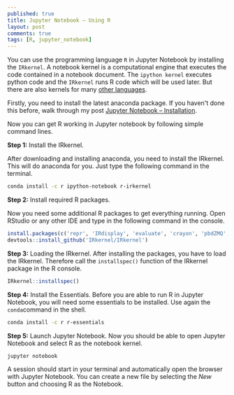 ```yaml
---
published: true
title: Jupyter Notebook – Using R
layout: post
comments: true
tags: [R, jupyter_notebook]
---
```


You can use the programming language `R` in Jupyter Notebook by installing the `IRkernel`.
A notebook kernel is a computational engine that executes the code contained in a notebook document. The `ipython kernel` executes python code and the `IRkernel` runs R code which will be used later. But there are also kernels for many [other languages](https://github.com/jupyter/jupyter/wiki/Jupyter-kernels).


Firstly, you need to install the latest anaconda package. If you haven't done this before, walk through my post [Jupyter Notebook – Installation](../Jupyter-Notebook-Installation).

Now you can get R working in Jupyter notebook by following simple command lines.

**Step 1:** Install the IRkernel.

After downloading and installing anaconda, you need to install the IRkernel. This will do anaconda for you. Just type the following command in the terminal.
```sh
conda install -c r ipython-notebook r-irkernel
```


**Step 2:** Install required R packages.

Now you need some additional R packages to get everything running. Open RStudio or any other IDE and type in the following command in the console.
```r
install.packages(c('repr', 'IRdisplay', 'evaluate', 'crayon', 'pbdZMQ', 'devtools', 'uuid', 'digest'))
devtools::install_github('IRkernel/IRkernel') 
```


**Step 3:** Loading the IRkernel.
After installing the packages, you have to load the IRkernel. Therefore call the `installspec()` function of the IRkernel package in the R console.
```r
IRkernel::installspec()
```


**Step 4:** Install the Essentials.
Before you are able to run R in Jupyter Notebook, you will need some essentials to be installed. Use again the `conda`command in the shell.
```sh
conda install -c r r-essentials
```


**Step 5:** Launch Jupyter Notebook.
Now you should be able to open Jupyter Notebook and select R as the notebook kernel.
```sh
jupyter notebook
```
A session should start in your terminal and automatically open the browser with Jupyter Notebook. You can create a new file by selecting the *New* button and choosing R as the Notebook.
